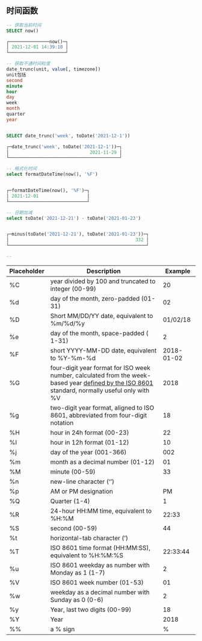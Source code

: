 ## 时间函数

```sql
-- 获取当前时间
SELECT now()

┌───────────────now()─┐
│ 2021-12-01 14:39:10 │
└─────────────────────┘

-- 获取不通时间粒度 
date_trunc(unit, value[, timezone])
unit包括
second
minute
hour
day
week
month
quarter
year


SELECT date_trunc('week', toDate('2021-12-1'))

┌─date_trunc('week', toDate('2021-12-1'))─┐
│                              2021-11-29 │
└─────────────────────────────────────────┘

-- 格式化时间
select formatDateTime(now(), '%F')


┌─formatDateTime(now(), '%F')─┐
│ 2021-12-01                  │
└─────────────────────────────┘

-- 日期加减
select toDate('2021-12-21') - toDate('2021-01-23')


┌─minus(toDate('2021-12-21'), toDate('2021-01-23'))─┐
│                                               332 │
└───────────────────────────────────────────────────┘

--
```

| Placeholder | Description                                                  | Example    |
| ----------- | ------------------------------------------------------------ | ---------- |
| %C          | year divided by 100 and truncated to integer (00-99)         | 20         |
| %d          | day of the month, zero-padded (01-31)                        | 02         |
| %D          | Short MM/DD/YY date, equivalent to %m/%d/%y                  | 01/02/18   |
| %e          | day of the month, space-padded ( 1-31)                       | 2          |
| %F          | short YYYY-MM-DD date, equivalent to %Y-%m-%d                | 2018-01-02 |
| %G          | four-digit year format for ISO week number, calculated from the week-based year [defined by the ISO 8601](https://en.wikipedia.org/wiki/ISO_8601#Week_dates) standard, normally useful only with %V | 2018       |
| %g          | two-digit year format, aligned to ISO 8601, abbreviated from four-digit notation | 18         |
| %H          | hour in 24h format (00-23)                                   | 22         |
| %I          | hour in 12h format (01-12)                                   | 10         |
| %j          | day of the year (001-366)                                    | 002        |
| %m          | month as a decimal number (01-12)                            | 01         |
| %M          | minute (00-59)                                               | 33         |
| %n          | new-line character (‘’)                                      |            |
| %p          | AM or PM designation                                         | PM         |
| %Q          | Quarter (1-4)                                                | 1          |
| %R          | 24-hour HH:MM time, equivalent to %H:%M                      | 22:33      |
| %S          | second (00-59)                                               | 44         |
| %t          | horizontal-tab character (’)                                 |            |
| %T          | ISO 8601 time format (HH:MM:SS), equivalent to %H:%M:%S      | 22:33:44   |
| %u          | ISO 8601 weekday as number with Monday as 1 (1-7)            | 2          |
| %V          | ISO 8601 week number (01-53)                                 | 01         |
| %w          | weekday as a decimal number with Sunday as 0 (0-6)           | 2          |
| %y          | Year, last two digits (00-99)                                | 18         |
| %Y          | Year                                                         | 2018       |
| %%          | a % sign                                                     | %          |